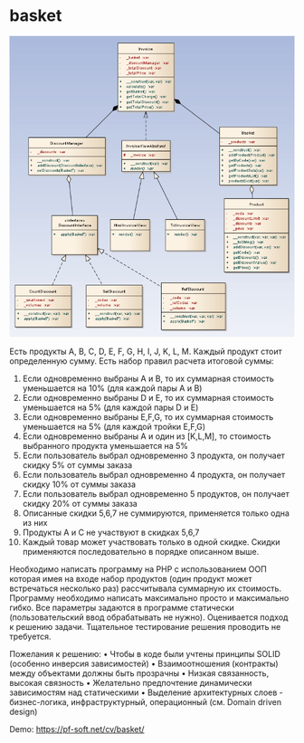 # basket

<img src="classes-diagram.png" />

Есть продукты A, B, C, D, E, F, G, H, I, J, K, L, M. Каждый продукт стоит определенную сумму.
Есть набор правил расчета итоговой суммы:
1.	Если одновременно выбраны А и B, то их суммарная стоимость уменьшается на 10% (для каждой пары А и B)
2.	Если одновременно выбраны D и E, то их суммарная стоимость уменьшается на 5% (для каждой пары D и E)
3.	Если одновременно выбраны E,F,G, то их суммарная стоимость уменьшается на 5% (для каждой тройки E,F,G)
4.	Если одновременно выбраны А и один из [K,L,M], то стоимость выбранного продукта уменьшается на 5%
5.	Если пользователь выбрал одновременно 3 продукта, он получает скидку 5% от суммы заказа
6.	Если пользователь выбрал одновременно 4 продукта, он получает скидку 10% от суммы заказа
7.	Если пользователь выбрал одновременно 5 продуктов, он получает скидку 20% от суммы заказа
8.	Описанные скидки 5,6,7 не суммируются, применяется только одна из них
9.	Продукты A и C не участвуют в скидках 5,6,7
10.	Каждый товар может участвовать только в одной скидке. Скидки применяются последовательно в порядке описанном выше.

Необходимо написать программу на PHP с использованием ООП которая имея на входе набор продуктов (один продукт может встречаться несколько раз) рассчитывала суммарную их стоимость.
Программу необходимо написать максимально просто и максимально гибко.
Все параметры задаются в программе статически (пользовательский ввод обрабатывать не нужно). Оценивается подход к решению задачи. Тщательное тестирование решения проводить не требуется.

Пожелания к решению:
•	Чтобы в коде были учтены принципы SOLID (особенно инверсия зависимостей)
•	Взаимоотношения (контракты) между объектами должны быть прозрачны
•	Низкая связанность, высокая связность
•	Желательно предпочтение динамически зависимостям над статическими
•	Выделение архитектурных слоев - бизнес-логика, инфраструктурный, операционный (см. Domain driven design)


Demo: https://pf-soft.net/cv/basket/